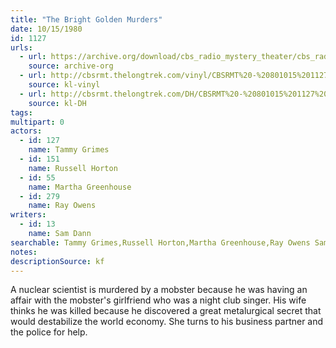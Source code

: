 ```yaml
---
title: "The Bright Golden Murders"
date: 10/15/1980
id: 1127
urls: 
  - url: https://archive.org/download/cbs_radio_mystery_theater/cbs_radio_mystery_theater-1101-1150.zip/cbs_radio_mystery_theater-1101-1150%2Fcbsrmt_1127_the_bright_golden_murders.mp3
    source: archive-org
  - url: http://cbsrmt.thelongtrek.com/vinyl/CBSRMT%20-%20801015%201127%20The%20Bright%20Golden%20Murders_afrts.mp3
    source: kl-vinyl
  - url: http://cbsrmt.thelongtrek.com/DH/CBSRMT%20-%20801015%201127%20The%20Bright%20Golden%20Murders_dh.mp3
    source: kl-DH
tags: 
multipart: 0
actors:  
  - id: 127
    name: Tammy Grimes  
  - id: 151
    name: Russell Horton  
  - id: 55
    name: Martha Greenhouse  
  - id: 279
    name: Ray Owens
writers:  
  - id: 13
    name: Sam Dann
searchable: Tammy Grimes,Russell Horton,Martha Greenhouse,Ray Owens Sam Dann
notes: 
descriptionSource: kf
---
```

A nuclear scientist is murdered by a mobster because he was having an affair with the mobster's girlfriend who was a night club singer. His wife thinks he was killed because he discovered a great metalurgical secret that would destabilize the world economy. She turns to his business partner and the police for help.